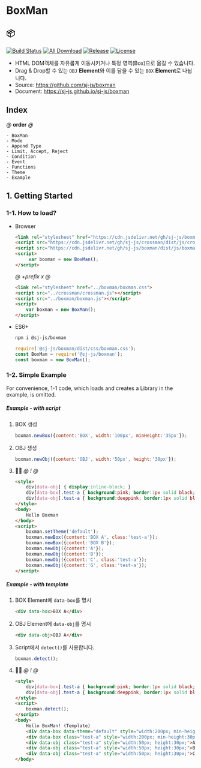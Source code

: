 # BoxMan
## 📦
[![Build Status](https://travis-ci.org/sj-js/boxman.svg?branch=master)](https://travis-ci.org/sj-js/boxman)
[![All Download](https://img.shields.io/github/downloads/sj-js/boxman/total.svg)](https://github.com/sj-js/boxman/releases)
[![Release](https://img.shields.io/github/release/sj-js/boxman.svg)](https://github.com/sj-js/boxman/releases)
[![License](https://img.shields.io/github/license/sj-js/boxman.svg)](https://github.com/sj-js/boxman/releases)

- HTML DOM객체를 자유롭게 이동시키거나 특정 영역(Box)으로 옮길 수 있습니다.
- Drag & Drop할 수 있는 `OBJ` **Element**와 이를 담을 수 있는 `BOX` **Element**로 나뉩니다.
- Source: https://github.com/sj-js/boxman
- Document: https://sj-js.github.io/sj-js/boxman
    
      
        
## Index
*@* **order** *@*
```
- BoxMan
- Mode
- Append Type
- Limit, Accept, Reject
- Condition
- Event
- Functions
- Theme
- Example
```


## 1. Getting Started

### 1-1. How to load?
- Browser
    ```html
    <link rel="stylesheet" href="https://cdn.jsdelivr.net/gh/sj-js/boxman/dist/css/boxman.css">
    <script src="https://cdn.jsdelivr.net/gh/sj-js/crossman/dist/js/crossman.js"></script>
    <script src="https://cdn.jsdelivr.net/gh/sj-js/boxman/dist/js/boxman.js"></script>
    <script>
         var boxman = new BoxMan();
    </script>
    ```
    *@* *+prefix* *x* *@* 
    ```html
    <link rel="stylesheet" href="../boxman/boxman.css">
    <script src="../crossman/crossman.js"></script>
    <script src="../boxman/boxman.js"></script>
    <script>
        var boxman = new BoxMan();
    </script>
    ```  
- ES6+
    ```bash
    npm i @sj-js/boxman
    ```
    ```js
    require('@sj-js/boxman/dist/css/boxman.css');
    const BoxMan = require('@sj-js/boxman');
    const boxman = new BoxMan();
    ```




### 1-2. Simple Example
For convenience, 1-1 code, which loads and creates a Library in the example, is omitted.  

##### Example - with script
1. BOX 생성
    ```js
    boxman.newBox({content:'BOX', width:'100px', minHeight:'35px'});
    ```
2. OBJ 생성
    ```js
    boxman.newObj({content:'OBJ', width:'50px', height:'30px'});
    ```
3. 👨‍💻
    *@* *!* *@*
    ```html
    <style>
        div[data-obj] { display:inline-block; }
        div[data-box].test-a { background:pink; border:1px solid black; min-width:200px; min-height:30px;}
        div[data-obj].test-a { background:deeppink; border:1px solid black; min-width:50px; min-height:30px;}
    </style>
    <body>
        Hello Boxman
    </body>
    <script>        
        boxman.setTheme('default');
        boxman.newBox({content:'BOX A', class:'test-a'});
        boxman.newBox({content:'BOX B'});
        boxman.newObj({content:'A'});
        boxman.newObj({content:'B'});
        boxman.newObj({content:'C', class:'test-a'});
        boxman.newObj({content:'G', class:'test-a'});
    </script>
    ```

##### Example - with template
1. BOX Element에 `data-box`를 명시
    ```html
    <div data-box>BOX A</div>
    ```
2. OBJ Element에 `data-obj`를 명시
    ```html
    <div data-obj>OBJ A</div>
    ``` 
3. Script에서 `detect()`를 사용합니다.
    ```js
    boxman.detect();
    ```
4. 👨‍💻
    *@* *!* *@*
    ```html
    <style>
        div[data-box].test-a { background:pink; border:1px solid black; }
        div[data-obj].test-a { background:deeppink; border:1px solid black; }
    </style>
    <script>
        boxman.detect();     
    </script>
    <body>
        Hello BoxMan! (Template)
        <div data-box data-theme="default" style="width:200px; min-height:30px;">BOX A</div>
        <div data-box class="test-a" style="width:200px; min-height:30px;">BOX B</div>
        <div data-obj class="test-a" style="width:50px; height:30px;">A</div>  
        <div data-obj class="test-a" style="width:50px; height:30px;">B</div>  
        <div data-obj class="test-a" style="width:50px; height:30px;">C</div>    
    </body>
    ```
  